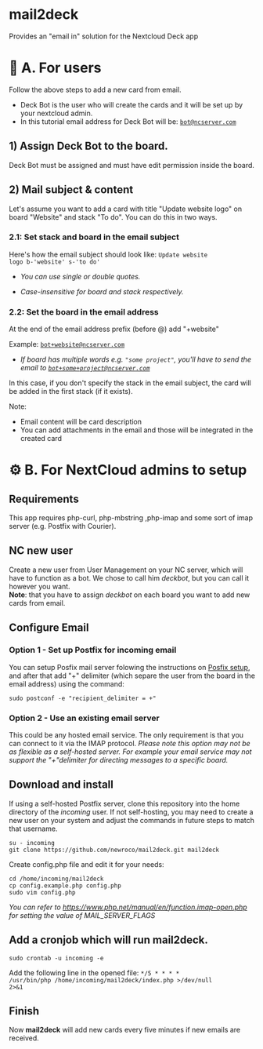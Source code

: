 # mail2deck
Provides an "email in" solution for the Nextcloud Deck app
# 🚀 A. For users
Follow the above steps to add a new card from email.

* Deck Bot is the user who will create the cards and it will be set up by your nextcloud admin.
* In this tutorial email address for Deck Bot will be: <code>bot@ncserver.com</code>

## 1) Assign Deck Bot to the board.
Deck Bot must be assigned and must have edit permission inside the board.

## 2) Mail subject & content
Let's assume you want to add a card with title "Update website logo" on board "Website" and stack "To do".
You can do this in two ways.

### 2.1: Set stack and board in the email subject
Here's how the email subject should look like:
<code>Update website logo b-'website' s-'to do'</code>

* *You can use single or double quotes.*

* *Case-insensitive for board and stack respectively.*

### 2.2: Set the board in the email address
At the end of the email address prefix (before @) add "+website"

Example: <code>bot+website@ncserver.com</code>

* *If board has multiple words e.g. <code>"some project"</code>, you'll have to send the email to <code>bot+some+project@ncserver.com</code>*

In this case, if you don't specify the stack in the email subject, the card will be added in the first stack (if it exists).

Note:
* Email content will be card description
* You can add attachments in the email and those will be integrated in the created card

# ⚙️ B. For NextCloud admins to setup
## Requirements
This app requires php-curl, php-mbstring ,php-imap and some sort of imap server (e.g. Postfix with Courier).
## NC new user
Create a new user from User Management on your NC server, which will have to function as a bot. We chose to call him *deckbot*, but you can call it however you want.<br>
__Note__: that you have to assign *deckbot* on each board you want to add new cards from email.
## Configure Email
### Option 1 - Set up Postfix for incoming email
You can setup Posfix mail server folowing the instructions on [Posfix setup](https://docs.gitlab.com/ee/administration/reply_by_email_postfix_setup.html), and after that add "+" delimiter (which separe the user from the board in the email address) using the command:<br>
```
sudo postconf -e "recipient_delimiter = +"
```
### Option 2 - Use an existing email server
This could be any hosted email service. The only requirement is that you can connect to it via the IMAP protocol.
*Please note this option may not be as flexible as a self-hosted server. For example your email service may not support the "+"delimiter for directing messages to a specific board.*
## Download and install
If using a self-hosted Postfix server, clone this repository into the home directory of the *incoming* user. If not self-hosting, you may need to create a new user on your system and adjust the commands in future steps to match that username.<br>
```
su - incoming
git clone https://github.com/newroco/mail2deck.git mail2deck
```
Create config.php file and edit it for your needs: 
```
cd /home/incoming/mail2deck
cp config.example.php config.php
sudo vim config.php
```
*You can refer to https://www.php.net/manual/en/function.imap-open.php for setting the value of MAIL_SERVER_FLAGS*
## Add a cronjob which will run mail2deck.
```
sudo crontab -u incoming -e
```
Add the following line in the opened file:
<code>*/5 * * * * /usr/bin/php /home/incoming/mail2deck/index.php >/dev/null 2>&1</code>

## Finish
Now __mail2deck__ will add new cards every five minutes if new emails are received.
